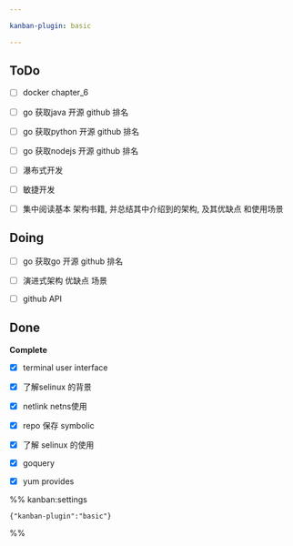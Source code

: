```yaml
---

kanban-plugin: basic

---
```


## ToDo

- [ ] docker chapter_6
- [ ] go 获取java 开源 github 排名
- [ ] go 获取python 开源 github 排名
- [ ] go 获取nodejs 开源 github 排名
- [ ] 瀑布式开发
- [ ] 敏捷开发
- [ ] 集中阅读基本 架构书籍, 并总结其中介绍到的架构, 及其优缺点 和使用场景


## Doing

- [ ] go 获取go 开源 github 排名
- [ ] 演进式架构  优缺点  场景
- [ ] github API


## Done

**Complete**
- [x] terminal user interface
- [x] 了解selinux  的背景
- [x] netlink  netns使用
- [x] repo 保存 symbolic
- [x] 了解 selinux 的使用
- [x] goquery
- [x] yum provides




%% kanban:settings
```
{"kanban-plugin":"basic"}
```
%%